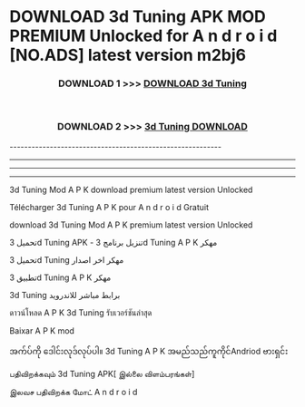 # DOWNLOAD 3d Tuning  APK MOD PREMIUM Unlocked for A n d r o i d [NO.ADS] latest version m2bj6 



<div align="center">

<h3>DOWNLOAD 1 >>> <a href="https://getmod2.web.app/?judul=3d Tuning ">DOWNLOAD 3d Tuning </a></h3><br>

<h3>DOWNLOAD 2 >>> <a href="https://getmod2.web.app/?judul=3d Tuning ">3d Tuning  DOWNLOAD </a></h3>

</div>
----------------------------------------------------------

----------------------------------------------------------

----------------------------------------------------------

----------------------------------------------------------

3d Tuning  Mod A P K download premium latest version Unlocked

Télécharger 3d Tuning  A P K pour A n d r o i d Gratuit

download 3d Tuning  Mod A P K premium latest version Unlocked

تحميل 3d Tuning  APK - تنزيل برنامج 3d Tuning  A P K مهكر

تحميل 3d Tuning  مهكر اخر اصدار

تطبيق 3d Tuning  A P K مهكر

3d Tuning  برابط مباشر للاندرويد

ดาวน์โหลด A P K 3d Tuning  รับเวอร์ชันล่าสุด

Baixar A P K mod

အက်ပ်ကို ဒေါင်းလုဒ်လုပ်ပါ။ 3d Tuning  A P K အမည်သည်ကူကိုင်Andriod ဗားရှင်း

பதிவிறக்கவும் 3d Tuning  APK[ இல்லை விளம்பரங்கள்] 
 
இலவச பதிவிறக்க மோட் A n d r o i d



